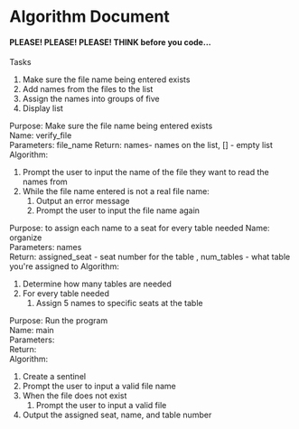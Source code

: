 # Algorithm Document
#### PLEASE! PLEASE! PLEASE! THINK before you code...

Tasks
1. Make sure the file name being entered exists
2. Add names from the files to the list
3. Assign the names into groups of five
4. Display list

Purpose: Make sure the file name being entered exists  
Name: verify_file  
Parameters: file_name
Return: names- names on the list, [] - empty list
Algorithm:   
1. Prompt the user to input the name of the file they want to read the names from
2. While the file name entered is not a real file name:
   1. Output an error message
   2. Prompt the user to input the file name again

Purpose: to assign each name to a seat for every table needed
Name: organize  
Parameters: names  
Return: assigned_seat - seat number for the table , num_tables - what table you're assigned to
Algorithm:
1. Determine how many tables are needed
2. For every table needed
   1. Assign 5 names to specific seats at the table 

Purpose: Run the program  
Name: main  
Parameters:   
Return:   
Algorithm:
1. Create a sentinel
2. Prompt the user to input a valid file name
3. When the file does not exist
   1. Prompt the user to input a valid file
4. Output the assigned seat, name, and table number
